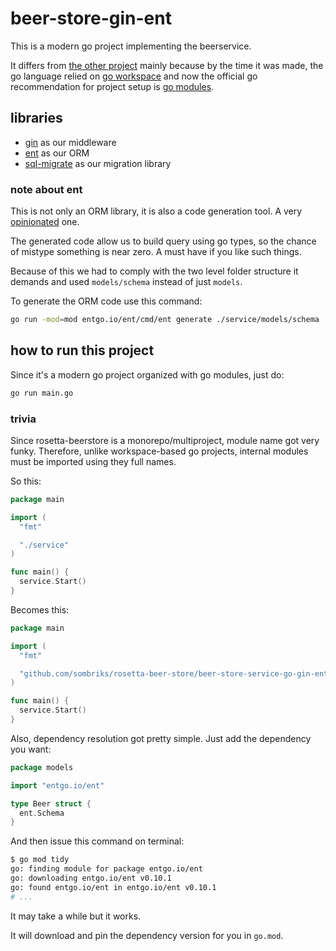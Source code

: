 # beer-store-gin-ent

This is a modern go project implementing the beerservice.

It differs from [the other project](../beer-store-service-go-martini-gorm/README.md)
mainly because by the time it was made, the go language relied on
[go workspace](https://go.dev/doc/gopath_code) and now the official go
recommendation for project setup is [go modules](https://go.dev/doc/tutorial/create-module).

## libraries

- [gin](https://github.com/gin-gonic/gin) as our middleware
- [ent](https://github.com/ent/ent) as our ORM
- [sql-migrate](https://github.com/rubenv/sql-migrate) as our migration library

### note about ent

This is not only an ORM library, it is also a code generation tool. A very
[opinionated](https://entgo.io/docs/code-gen#code-generation-options) one.

The generated code allow us to build query using go types, so the chance of
mistype something is near zero. A must have if you like such things.

Because of this we had to comply with the two level folder structure it demands
and used `models/schema` instead of just `models`.

To generate the ORM code use this command:

```bash
go run -mod=mod entgo.io/ent/cmd/ent generate ./service/models/schema
```

## how to run this project

Since it's a modern go project organized with go modules, just do:

```bash
go run main.go
```

### trivia

Since rosetta-beerstore is a monorepo/multiproject, module name got very funky.
Therefore, unlike workspace-based go projects, internal modules must be imported
using they full names.

So this:

```go
package main

import (
  "fmt"

  "./service"
)

func main() {
  service.Start()
}
```

Becomes this:

```go
package main

import (
  "fmt"

  "github.com/sombriks/rosetta-beer-store/beer-store-service-go-gin-ent/service"
)

func main() {
  service.Start()
}
```

Also, dependency resolution got pretty simple. Just add the dependency you want:

```go
package models

import "entgo.io/ent"

type Beer struct {
  ent.Schema
}
```

And then issue this command on terminal:

```bash
$ go mod tidy
go: finding module for package entgo.io/ent
go: downloading entgo.io/ent v0.10.1
go: found entgo.io/ent in entgo.io/ent v0.10.1
# ...
```

It may take a while but it works.

It will download and pin the dependency version for you in `go.mod`.

